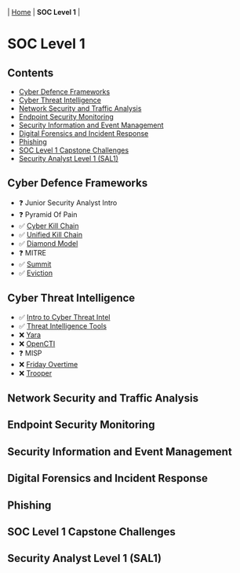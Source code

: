 | [Home](README.md) | **SOC Level 1** |

# SOC Level 1


## Contents

- [Cyber Defence Frameworks](#cyber-defence-frameworks)
- [Cyber Threat Intelligence](#cyber-threat-intelligence)
- [Network Security and Traffic Analysis](#network-security-and-traffic-analysis)
- [Endpoint Security Monitoring](#endpoint-security-monitoring)
- [Security Information and Event Management](#security-information-and-event-management)
- [Digital Forensics and Incident Response](#digital-forensics-and-incident-response)
- [Phishing](#phishing)
- [SOC Level 1 Capstone Challenges](#soc-level-1-capstone-challenges)
- [Security Analyst Level 1 (SAL1)](#security-analyst-level-1-sal1)


## Cyber Defence Frameworks

- ❓ Junior Security Analyst Intro
- ❓ Pyramid Of Pain
- ✅ [Cyber Kill Chain](Rooms/CyberKillChain.md)
- ✅ [Unified Kill Chain](Rooms/UnifiedKillChain.md)
- ✅ [Diamond Model](Rooms/DiamondModel.md)
- ❓ MITRE
- ✅ [Summit](Rooms/Summit.md)
- ✅ [Eviction](Rooms/Eviction.md)


## Cyber Threat Intelligence

- ✅ [Intro to Cyber Threat Intel](Rooms/IntrotoCyberThreatIntel.md)
- ✅ [Threat Intelligence Tools](Rooms/ThreatIntelligenceTools.md)
- ❌ [Yara](Rooms/Yara.md)
- ❌ [OpenCTI](Rooms/OpenCTI.md)
- ❓ MISP
- ❌ [Friday Overtime](Rooms/FridayOvertime.md)
- ❌ [Trooper](Rooms/Trooper.md)


## Network Security and Traffic Analysis


## Endpoint Security Monitoring


## Security Information and Event Management


## Digital Forensics and Incident Response


## Phishing


## SOC Level 1 Capstone Challenges


## Security Analyst Level 1 (SAL1)
